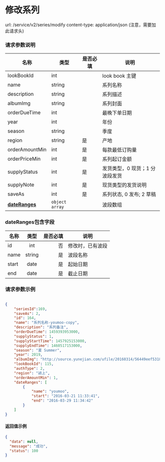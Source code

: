 修改系列
=======


url: /service/v2/series/modify
content-type: application/json (注意，需要加此请求头)

### 请求参数说明

|              名称             |      类型      | 是否必填 |              说明              |
|-------------------------------|----------------|----------|--------------------------------|
| lookBookId                    | int            |          | look book 主键                 |
| name                          | string         |          | 系列名称                       |
| description                   | string         |          | 系列描述                       |
| albumImg                      | string         |          | 系列封面                       |
| orderDueTime                  | int            |          | 最晚下单日期                   |
| year                          | int            |          | 年份                           |
| season                        | string         |          | 季度                           |
| region                        | string         | 是       | 产地                           |
| orderAmountMin                | int            | 是       | 每款最低订购量                 |
| orderPriceMin                | int            | 是       | 系列起订金额                 |
| supplyStatus                  | int            | 是       | 发货类型，0 现货；1 分波段发货 |
| supplyNote                  | int            | 是       | 现货类型的发货说明 |
| saveAs                        | int            | 是       | 系列状态, 0 发布; 2 草稿       |
| **[dateRanges](#dateranges)** | `object array` |          | 波段数组                       |

### dateRanges包含字段

| 名称           | 类型   | 是否必填   | 说明             |
| -------------- | :----: | ---------: | --               |
| id             | int    | 否         | 修改时，已有波段 |
| name           | string | 是         | 波段名称         |
| start          | date   | 是         | 起始日期         |
| end            | date   | 是         | 截止日期         |

### 请求参数示例

```json

{
    "seriesId":169,
    "saveAs": 2,
    "id": 164,
    "name": "系列名称-youmoo-copy",
    "description": "系列备注",
    "orderDueTime": 1459393953000,
    "supplyStatus": 1,
    "supplyStartTime": 1457925153000,
    "supplyEndTime": 1460517153000,
    "season": "夏 Summer",
    "year": 2019,
    "albumImg": "http://source.yunejian.com/ufile/20160314/56449eef531840deb7daf3ca8a013b7c",
    "lookBookId": 115,
    "authType": 2,
    "region": "颍上",
    "orderAmountMin": 1,
    "dateRanges": [
        {
            "name": "youmoo",
            "start": "2016-03-21 11:33:41",
            "end": "2016-03-29 11:34:42"
        }
    ]
}
```

#### 返回值示例

```json
{
  "data": null,
  "message": "成功",
  "status": 100
}
```